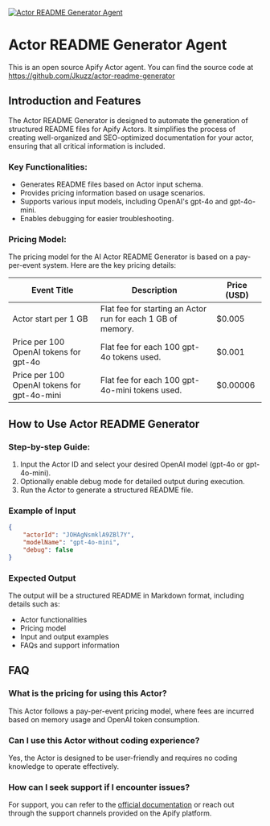 [![Actor README Generator Agent](https://apify.com/actor-badge?actor=jkuzz/actor-readme-generator-agent)](https://apify.com/jkuzz/actor-readme-generator-agent)

# Actor README Generator Agent

This is an open source Apify Actor agent. You can find the source code at https://github.com/Jkuzz/actor-readme-generator

## Introduction and Features

The Actor README Generator is designed to automate the generation of structured README files for Apify Actors. It simplifies the process of creating well-organized and SEO-optimized documentation for your actor, ensuring that all critical information is included.

### Key Functionalities:

-   Generates README files based on Actor input schema.
-   Provides pricing information based on usage scenarios.
-   Supports various input models, including OpenAI's gpt-4o and gpt-4o-mini.
-   Enables debugging for easier troubleshooting.

### Pricing Model:

The pricing model for the AI Actor README Generator is based on a pay-per-event system. Here are the key pricing details:

| Event Title                                 | Description                                                 | Price (USD) |
| ------------------------------------------- | ----------------------------------------------------------- | ----------- |
| Actor start per 1 GB                        | Flat fee for starting an Actor run for each 1 GB of memory. | $0.005      |
| Price per 100 OpenAI tokens for gpt-4o      | Flat fee for each 100 gpt-4o tokens used.                   | $0.001      |
| Price per 100 OpenAI tokens for gpt-4o-mini | Flat fee for each 100 gpt-4o-mini tokens used.              | $0.00006    |

## How to Use Actor README Generator

### Step-by-step Guide:

1. Input the Actor ID and select your desired OpenAI model (gpt-4o or gpt-4o-mini).
2. Optionally enable debug mode for detailed output during execution.
3. Run the Actor to generate a structured README file.

### Example of Input

```json
{
    "actorId": "JOHAgNsmklA9ZBl7Y",
    "modelName": "gpt-4o-mini",
    "debug": false
}
```

### Expected Output

The output will be a structured README in Markdown format, including details such as:

-   Actor functionalities
-   Pricing model
-   Input and output examples
-   FAQs and support information

## FAQ

### What is the pricing for using this Actor?

This Actor follows a pay-per-event pricing model, where fees are incurred based on memory usage and OpenAI token consumption.

### Can I use this Actor without coding experience?

Yes, the Actor is designed to be user-friendly and requires no coding knowledge to operate effectively.

### How can I seek support if I encounter issues?

For support, you can refer to the [official documentation](https://apify.com) or reach out through the support channels provided on the Apify platform.
